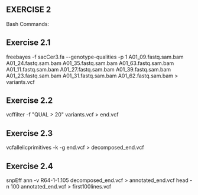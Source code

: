 ## EXERCISE 2 ##

Bash Commands:

## Exercise 2.1 ##
freebayes -f sacCer3.fa --genotype-qualities -p 1 A01_09.fastq.sam.bam A01_24.fastq.sam.bam A01_35.fastq.sam.bam A01_63.fastq.sam.bam A01_11.fastq.sam.bam A01_27.fastq.sam.bam A01_39.fastq.sam.bam A01_23.fastq.sam.bam A01_31.fastq.sam.bam A01_62.fastq.sam.bam > variants.vcf
## Exercise 2.2 ##
vcffilter -f "QUAL > 20" variants.vcf > end.vcf
## Exercise 2.3 ##
vcfallelicprimitives -k -g end.vcf > decomposed_end.vcf
## Exercise 2.4 ##
snpEff ann -v R64-1-1.105 decomposed_end.vcf > annotated_end.vcf
head -n 100 annotated_end.vcf > first100lines.vcf



